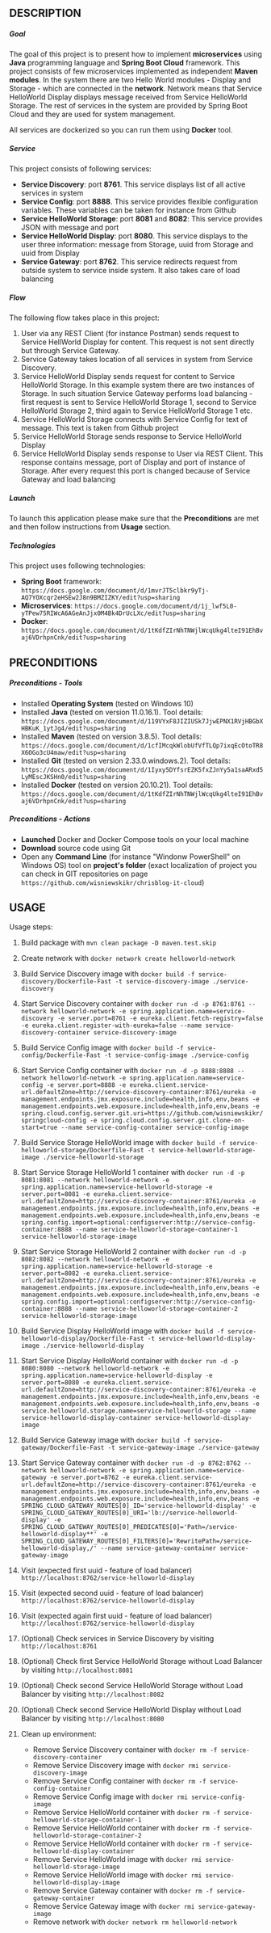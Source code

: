 DESCRIPTION
-----------

##### Goal
The goal of this project is to present how to implement **microservices** using **Java** programming language and **Spring Boot Cloud** framework. This project consists of few microservices implemented as independent **Maven modules**. In the system there are two Hello World modules - Display and Storage - which are connected in the **network**. Network means that Service HelloWorld Display displays message received from Service HelloWorld Storage. The rest of services in the system are provided by Spring Boot Cloud and they are used for system management.

All services are dockerized so you can run them using **Docker** tool. 

##### Service
This project consists of following services:
* **Service Discovery**: port **8761**. This service displays list of all active services in system
* **Service Config**: port **8888**. This service provides flexible configuration variables. These variables can be taken for instance from Github
* **Service HelloWorld Storage**: port **8081** and **8082**: This service provides JSON with message and port
* **Service HelloWorld Display**: port **8080**. This service displays to the user three information: message from Storage, uuid from Storage and uuid from Display
* **Service Gateway**: port **8762**. This service redirects request from outside system to service inside system. It also takes care of load balancing

##### Flow
The following flow takes place in this project:
1. User via any REST Client (for instance Postman) sends request to Service HellWorld Display for content. This request is not sent directly but through Service Gateway. 
1. Service Gateway takes location of all services in system from Service Discovery.
1. Service HelloWorld Display sends request for content to Service HelloWorld Storage. In this example system there are two instances of Storage. In such situation Service Gateway performs load balancing - first request is sent to Service HelloWorld Storage 1, second to Service HelloWorld Storage 2, third again to Service HelloWorld Storage 1 etc. 
1. Service HelloWorld Storage connects with Service Config for text of message. This text is taken from Github project
1. Service HelloWorld Storage sends response to Service HelloWorld Display
1. Service HelloWorld Display sends response to User via REST Client. This response contains message, port of Display and port of instance of Storage. 
After every request this port is changed because of Service Gateway and load balancing

##### Launch
To launch this application please make sure that the **Preconditions** are met and then follow instructions from **Usage** section.

##### Technologies
This project uses following technologies:
* **Spring Boot** framework: `https://docs.google.com/document/d/1mvrJT5clbkr9yTj-AQ7YOXcqr2eHSEw2J8n9BMZIZKY/edit?usp=sharing`
* **Microservices**: `https://docs.google.com/document/d/1j_lwf5L0-yTPew75RIWcA6AGeAnJjx0M4Bk4DrUcLXc/edit?usp=sharing`
* **Docker**: `https://docs.google.com/document/d/1tKdfZIrNhTNWjlWcqUkg4lteI91EhBvaj6VDrhpnCnk/edit?usp=sharing`


PRECONDITIONS
-------------

##### Preconditions - Tools
* Installed **Operating System** (tested on Windows 10)
* Installed **Java** (tested on version 11.0.16.1). Tool details: `https://docs.google.com/document/d/119VYxF8JIZIUSk7JjwEPNX1RVjHBGbXHBKuK_1ytJg4/edit?usp=sharing`
* Installed **Maven** (tested on version 3.8.5). Tool details: `https://docs.google.com/document/d/1cfIMcqkWlobUfVfTLQp7ixqEcOtoTR8X6OGo3cU4maw/edit?usp=sharing`
* Installed **Git** (tested on version 2.33.0.windows.2). Tool details: `https://docs.google.com/document/d/1Iyxy5DYfsrEZK5fxZJnYy5a1saARxd5LyMEscJKSHn0/edit?usp=sharing`
* Installed **Docker** (tested on version 20.10.21). Tool details: `https://docs.google.com/document/d/1tKdfZIrNhTNWjlWcqUkg4lteI91EhBvaj6VDrhpnCnk/edit?usp=sharing`

##### Preconditions - Actions
* **Launched** Docker and Docker Compose tools on your local machine
* **Download** source code using Git 
* Open any **Command Line** (for instance "Windonw PowerShell" on Windows OS) tool on **project's folder** (exact localization of project you can check in GIT repositories on page `https://github.com/wisniewskikr/chrisblog-it-cloud`)


USAGE
-----

Usage steps:
1. Build package with `mvn clean package -D maven.test.skip`
1. Create network with `docker network create helloworld-network`
1. Build Service Discovery image with `docker build -f service-discovery/Dockerfile-Fast -t service-discovery-image ./service-discovery`
1. Start Service Discovery container with `docker run -d -p 8761:8761 --network helloworld-network -e spring.application.name=service-discovery -e server.port=8761 -e eureka.client.fetch-registry=false -e eureka.client.register-with-eureka=false --name service-discovery-container service-discovery-image`
1. Build Service Config image with `docker build -f service-config/Dockerfile-Fast -t service-config-image ./service-config`
1. Start Service Config container with `docker run -d -p 8888:8888 --network helloworld-network -e spring.application.name=service-config -e server.port=8888 -e eureka.client.service-url.defaultZone=http://service-discovery-container:8761/eureka -e management.endpoints.jmx.exposure.include=health,info,env,beans -e management.endpoints.web.exposure.include=health,info,env,beans -e spring.cloud.config.server.git.uri=https://github.com/wisniewskikr/springcloud-config -e spring.cloud.config.server.git.clone-on-start=true --name service-config-container service-config-image`
1. Build Service Storage HelloWorld image with `docker build -f service-helloworld-storage/Dockerfile-Fast -t service-helloworld-storage-image ./service-helloworld-storage`
1. Start Service Storage HelloWorld 1 container with `docker run -d -p 8081:8081 --network helloworld-network -e spring.application.name=service-helloworld-storage -e server.port=8081 -e eureka.client.service-url.defaultZone=http://service-discovery-container:8761/eureka -e management.endpoints.jmx.exposure.include=health,info,env,beans -e management.endpoints.web.exposure.include=health,info,env,beans -e spring.config.import=optional:configserver:http://service-config-container:8888 --name service-helloworld-storage-container-1 service-helloworld-storage-image`
1. Start Service Storage HelloWorld 2 container with `docker run -d -p 8082:8082 --network helloworld-network -e spring.application.name=service-helloworld-storage -e server.port=8082 -e eureka.client.service-url.defaultZone=http://service-discovery-container:8761/eureka -e management.endpoints.jmx.exposure.include=health,info,env,beans -e management.endpoints.web.exposure.include=health,info,env,beans -e spring.config.import=optional:configserver:http://service-config-container:8888 --name service-helloworld-storage-container-2 service-helloworld-storage-image`
1. Build Service Display HelloWorld image with `docker build -f service-helloworld-display/Dockerfile-Fast -t service-helloworld-display-image ./service-helloworld-display`
1. Start Service Display HelloWorld container with `docker run -d -p 8080:8080 --network helloworld-network -e spring.application.name=service-helloworld-display -e server.port=8080 -e eureka.client.service-url.defaultZone=http://service-discovery-container:8761/eureka -e management.endpoints.jmx.exposure.include=health,info,env,beans -e management.endpoints.web.exposure.include=health,info,env,beans -e service.helloworld.storage.name=service-helloworld-storage --name service-helloworld-display-container service-helloworld-display-image`
1. Build Service Gateway image with `docker build -f service-gateway/Dockerfile-Fast -t service-gateway-image ./service-gateway`
1. Start Service Gateway container with `docker run -d -p 8762:8762 --network helloworld-network -e spring.application.name=service-gateway -e server.port=8762 -e eureka.client.service-url.defaultZone=http://service-discovery-container:8761/eureka -e management.endpoints.jmx.exposure.include=health,info,env,beans -e management.endpoints.web.exposure.include=health,info,env,beans -e SPRING_CLOUD_GATEWAY_ROUTES[0]_ID='service-helloworld-display' -e SPRING_CLOUD_GATEWAY_ROUTES[0]_URI='lb://service-helloworld-display' -e SPRING_CLOUD_GATEWAY_ROUTES[0]_PREDICATES[0]='Path=/service-helloworld-display**' -e SPRING_CLOUD_GATEWAY_ROUTES[0]_FILTERS[0]='RewritePath=/service-helloworld-display,/' --name service-gateway-container service-gateway-image`
1. Visit (expected first uuid - feature of load balancer) `http://localhost:8762/service-helloworld-display`
1. Visit (expected second uuid - feature of load balancer) `http://localhost:8762/service-helloworld-display`
1. Visit (expected again first uuid - feature of load balancer) `http://localhost:8762/service-helloworld-display`
1. (Optional) Check services in Service Discovery by visiting `http://localhost:8761`
1. (Optional) Check first Service HelloWorld Storage without Load Balancer by visiting `http://localhost:8081`  
1. (Optional) Check second Service HelloWorld Storage without Load Balancer by visiting `http://localhost:8082`   
1. (Optional) Check second Service HelloWorld Display without Load Balancer by visiting `http://localhost:8080` 
1. Clean up environment:

    * Remove Service Discovery container with `docker rm -f service-discovery-container`
    * Remove Service Discovery image with `docker rmi service-discovery-image`
    * Remove Service Config container with `docker rm -f service-config-container`
    * Remove Service Config image with `docker rmi service-config-image`
    * Remove Service HelloWorld container with `docker rm -f service-helloworld-storage-container-1`
    * Remove Service HelloWorld container with `docker rm -f service-helloworld-storage-container-2`
    * Remove Service HelloWorld container with `docker rm -f service-helloworld-display-container`
    * Remove Service HelloWorld image with `docker rmi service-helloworld-storage-image`
    * Remove Service HelloWorld image with `docker rmi service-helloworld-display-image`
    * Remove Service Gateway container with `docker rm -f service-gateway-container`
    * Remove Service Gateway image with `docker rmi service-gateway-image`
    * Remove network with `docker network rm helloworld-network`
